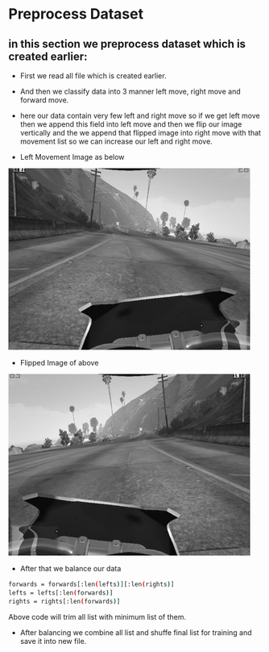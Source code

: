 # Preprocess Dataset

## in this section we preprocess dataset which is created earlier:

* First we read all file which is created earlier.

* And then we classify data into 3 manner left move, right move and forward move.

* here our data contain very few left and right move so if we get left move then we append this field into left move and then we flip our image vertically and the we append that flipped image into right move with that movement list so we can increase our left and right move.

* Left Movement Image as below

![alt text](https://github.com/chauhanmahavir/Self-Driving-Car-on-GTAV/blob/master/2_Preprocess%20Dataset/Left.jpg)

* Flipped Image of above

![alt text](https://github.com/chauhanmahavir/Self-Driving-Car-on-GTAV/blob/master/2_Preprocess%20Dataset/Right.jpg)

* After that we balance our data 
```bash
forwards = forwards[:len(lefts)][:len(rights)]
lefts = lefts[:len(forwards)]
rights = rights[:len(forwards)]
```
Above code will trim all list with minimum list of them.

* After balancing we combine all list and shuffe final list for training and save it into new file.
